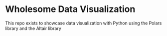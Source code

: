 # Wholesome Data Visualization

This repo exists to showcase data visualization with Python using the Polars library and the Altair library